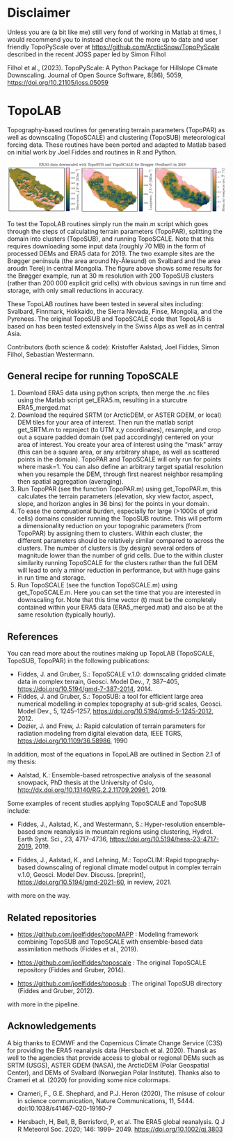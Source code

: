 # Disclaimer

Unless you are (a bit like me) still very fond of working in Matlab at times, I would recommend you to instead check out the more up to date and user friendly TopoPyScale over at https://github.com/ArcticSnow/TopoPyScale described in the recent JOSS paper led by Simon Filhol

Filhol et al., (2023). TopoPyScale: A Python Package for Hillslope Climate Downscaling. Journal of Open Source Software, 8(86), 5059, https://doi.org/10.21105/joss.05059

# TopoLAB
Topography-based routines for generating terrain parameters (TopoPAR) as well as downscaling (TopoSCALE) and clustering (TopoSUB) meteorological forcing data. These routines have been ported and adapted to Matlab based on initial work by Joel Fiddes and routines in R and Python. 

![Alt text](TopoLAB.jpg "Title")

To test the TopoLAB routines simply run the main.m script which goes through the steps of calculating terrain parameters (TopoPAR), splitting the domain into clusters (TopoSUB), and running TopoSCALE. Note that this requires downloading some input data (roughly 70 MB) in the form of processed DEMs and ERA5 data for 2019. The two example sites are the Brøgger peninsula (the area around Ny-Ålesund) on Svalbard and the area aroudn Terelj in central Mongolia. The figure above shows some results for the Brøgger example, run at 30 m resolution with 200 TopoSUB clusters (rather than 200 000 explicit grid cells) with obvious savings in run time and storage, with only small reductions in accuracy. 

These TopoLAB routines have been tested in several sites including: Svalbard, Finnmark, Hokkaido, the Sierra Nevada, Finse, Mongolia, and the Pyrenees. The original TopoSUB and TopoSCALE code that TopoLAB is based on has been tested extensively in the Swiss Alps as well as in central Asia. 

Contributors (both science & code): Kristoffer Aalstad, Joel Fiddes, Simon Filhol, Sebastian Westermann.

## General recipe for running TopoSCALE

1. Download ERA5 data using python scripts, then merge the .nc files using the Matlab script get_ERA5.m, resulting in a sturcutre ERA5_merged.mat
2. Download the required SRTM (or ArcticDEM, or ASTER GDEM, or local) DEM tiles for your area of interest. Then run the matlab script get_SRTM.m to reproject (to UTM x,y coordinates), resample, and crop out a square padded domain (set pad accordingly) centered on your area of interest. You create your area of interest using the "mask" array (this can be a square area, or any arbitrary shape, as well as scattered points in the domain). TopoPAR and TopoSCALE will only run for points where mask=1. You can also define an arbitrary target spatial resolution when you resample the DEM, through first nearest neighbor resampling then spatial aggregation (averaging). 
3. Run TopoPAR (see the function TopoPAR.m) using get_TopoPAR.m, this calculates the terrain parameters (elevation, sky view factor, aspect, slope, and horizon angles in 36 bins) for the points in your domain. 
4. To ease the compuational burden, especially for large (>1000s of grid cells) domains consider running the TopoSUB routine. This will perform a dimensionality reduction on your topograhic parameters (from TopoPAR) by assigning them to clusters. Within each cluster, the different parameters should be relatively similar compared to across the clusters. The number of clusters is (by design) several orders of magnitude lower than the number of grid cells. Due to the within cluster similarity running TopoSCALE for the clusters rather than the full DEM will lead to only a minor reduction in performance, but with huge gains in run time and storage. 
4. Run TopoSCALE (see the function TopoSCALE.m) using get\_TopoSCALE.m. Here you can set the time that you are interested in downscaling for. Note that this time vector (t) must be the completely contained within your ERA5 data (ERA5_merged.mat) and also be at the same resolution (typically hourly). 

## References

You can read more about the routines making up TopoLAB (TopoSCALE, TopoSUB, TopoPAR) in the following publications:

- Fiddes, J. and Gruber, S.: TopoSCALE v.1.0: downscaling gridded climate data in complex terrain, Geosci. Model Dev., 7, 387–405, https://doi.org/10.5194/gmd-7-387-2014, 2014.
- Fiddes, J. and Gruber, S.: TopoSUB: a tool for efficient large area numerical modelling in complex topography at sub-grid scales, Geosci. Model Dev., 5, 1245–1257, https://doi.org/10.5194/gmd-5-1245-2012, 2012.
- Dozier, J. and Frew, J.: Rapid calculation of terrain parameters for radiation modeling from digital elevation data, IEEE TGRS, https://doi.org/10.1109/36.58986, 1990

In addition, most of the equations in TopoLAB are outlined in Section 2.1 of my thesis:

- Aalstad, K.: Ensemble-based retrospective analysis of the seasonal snowpack, PhD thesis at the University of Oslo, http://dx.doi.org/10.13140/RG.2.2.11709.20961, 2019. 

Some examples of recent studies applying TopoSCALE and TopoSUB include:

- Fiddes, J., Aalstad, K., and Westermann, S.: Hyper-resolution ensemble-based snow reanalysis in mountain regions using clustering, Hydrol. Earth Syst. Sci., 23, 4717–4736, https://doi.org/10.5194/hess-23-4717-2019, 2019.

- Fiddes, J., Aalstad, K., and Lehning, M.: TopoCLIM: Rapid topography-based downscaling of regional climate model output in complex terrain v.1.0, Geosci. Model Dev. Discuss. [preprint], https://doi.org/10.5194/gmd-2021-60, in review, 2021.

with more on the way.

## Related repositories

- https://github.com/joelfiddes/topoMAPP : Modeling framework combining TopoSUB and TopoSCALE with ensemble-based data assimilation methods (Fiddes et al., 2019).

- https://github.com/joelfiddes/toposcale : The original TopoSCALE repository (Fiddes and Gruber, 2014). 

- https://github.com/joelfiddes/toposub : The original TopoSUB directory (Fiddes and Gruber, 2012). 

with more in the pipeline.

## Acknowledgements

A big thanks to ECMWF and the Copernicus Climate Change Service (C3S) for providing the ERA5 reanalysis data (Hersbach et al. 2020). Thansk as well to the agencies that provide access to global or regional DEMs such as SRTM (USGS), ASTER GDEM (NASA), the ArcticDEM (Polar Geospatial Center), and DEMs of Svalbard (Norwegian Polar Institute). Thanks also to Crameri et al. (2020) for providing some nice colormaps.  

- Crameri, F., G.E. Shephard, and P.J. Heron (2020), The misuse of colour in science communication, Nature Communications, 11, 5444. doi:10.1038/s41467-020-19160-7

- Hersbach, H, Bell, B, Berrisford, P, et al. The ERA5 global reanalysis. Q J R Meteorol Soc. 2020; 146: 1999– 2049. https://doi.org/10.1002/qj.3803






